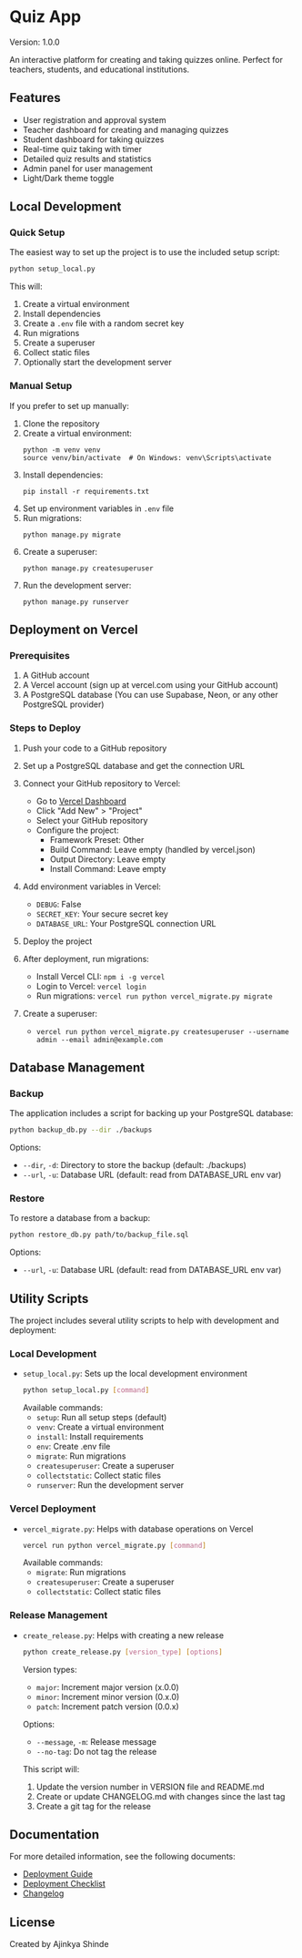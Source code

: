 # Quiz App

Version: 1.0.0

An interactive platform for creating and taking quizzes online. Perfect for teachers, students, and educational institutions.

## Features

- User registration and approval system
- Teacher dashboard for creating and managing quizzes
- Student dashboard for taking quizzes
- Real-time quiz taking with timer
- Detailed quiz results and statistics
- Admin panel for user management
- Light/Dark theme toggle

## Local Development

### Quick Setup

The easiest way to set up the project is to use the included setup script:

```bash
python setup_local.py
```

This will:
1. Create a virtual environment
2. Install dependencies
3. Create a `.env` file with a random secret key
4. Run migrations
5. Create a superuser
6. Collect static files
7. Optionally start the development server

### Manual Setup

If you prefer to set up manually:

1. Clone the repository
2. Create a virtual environment:
   ```
   python -m venv venv
   source venv/bin/activate  # On Windows: venv\Scripts\activate
   ```
3. Install dependencies:
   ```
   pip install -r requirements.txt
   ```
4. Set up environment variables in `.env` file
5. Run migrations:
   ```
   python manage.py migrate
   ```
6. Create a superuser:
   ```
   python manage.py createsuperuser
   ```
7. Run the development server:
   ```
   python manage.py runserver
   ```

## Deployment on Vercel

### Prerequisites

1. A GitHub account
2. A Vercel account (sign up at vercel.com using your GitHub account)
3. A PostgreSQL database (You can use Supabase, Neon, or any other PostgreSQL provider)

### Steps to Deploy

1. Push your code to a GitHub repository

2. Set up a PostgreSQL database and get the connection URL

3. Connect your GitHub repository to Vercel:
   - Go to [Vercel Dashboard](https://vercel.com/dashboard)
   - Click "Add New" > "Project"
   - Select your GitHub repository
   - Configure the project:
     - Framework Preset: Other
     - Build Command: Leave empty (handled by vercel.json)
     - Output Directory: Leave empty
     - Install Command: Leave empty

4. Add environment variables in Vercel:
   - `DEBUG`: False
   - `SECRET_KEY`: Your secure secret key
   - `DATABASE_URL`: Your PostgreSQL connection URL

5. Deploy the project

6. After deployment, run migrations:
   - Install Vercel CLI: `npm i -g vercel`
   - Login to Vercel: `vercel login`
   - Run migrations: `vercel run python vercel_migrate.py migrate`

7. Create a superuser:
   - `vercel run python vercel_migrate.py createsuperuser --username admin --email admin@example.com`

## Database Management

### Backup

The application includes a script for backing up your PostgreSQL database:

```bash
python backup_db.py --dir ./backups
```

Options:
- `--dir`, `-d`: Directory to store the backup (default: ./backups)
- `--url`, `-u`: Database URL (default: read from DATABASE_URL env var)

### Restore

To restore a database from a backup:

```bash
python restore_db.py path/to/backup_file.sql
```

Options:
- `--url`, `-u`: Database URL (default: read from DATABASE_URL env var)

## Utility Scripts

The project includes several utility scripts to help with development and deployment:

### Local Development

- `setup_local.py`: Sets up the local development environment
  ```bash
  python setup_local.py [command]
  ```
  Available commands:
  - `setup`: Run all setup steps (default)
  - `venv`: Create a virtual environment
  - `install`: Install requirements
  - `env`: Create .env file
  - `migrate`: Run migrations
  - `createsuperuser`: Create a superuser
  - `collectstatic`: Collect static files
  - `runserver`: Run the development server

### Vercel Deployment

- `vercel_migrate.py`: Helps with database operations on Vercel
  ```bash
  vercel run python vercel_migrate.py [command]
  ```
  Available commands:
  - `migrate`: Run migrations
  - `createsuperuser`: Create a superuser
  - `collectstatic`: Collect static files

### Release Management

- `create_release.py`: Helps with creating a new release
  ```bash
  python create_release.py [version_type] [options]
  ```
  Version types:
  - `major`: Increment major version (x.0.0)
  - `minor`: Increment minor version (0.x.0)
  - `patch`: Increment patch version (0.0.x)
  
  Options:
  - `--message`, `-m`: Release message
  - `--no-tag`: Do not tag the release
  
  This script will:
  1. Update the version number in VERSION file and README.md
  2. Create or update CHANGELOG.md with changes since the last tag
  3. Create a git tag for the release

## Documentation

For more detailed information, see the following documents:
- [Deployment Guide](./DEPLOYMENT_GUIDE.md)
- [Deployment Checklist](./DEPLOYMENT_CHECKLIST.md)
- [Changelog](./CHANGELOG.md)

## License

Created by Ajinkya Shinde 